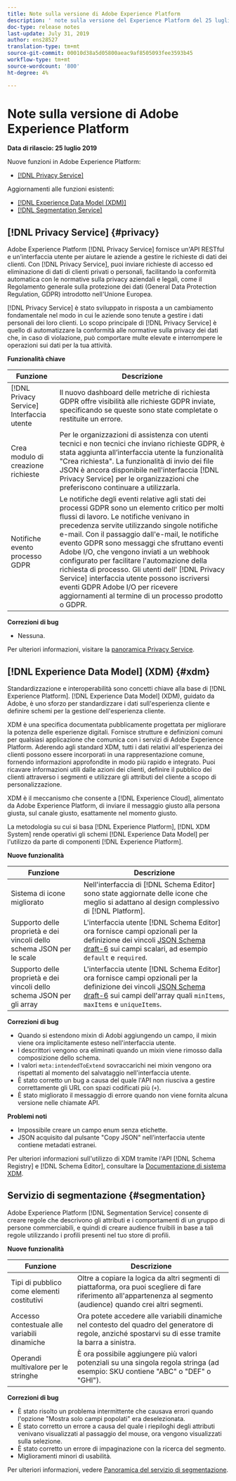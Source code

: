 ```yaml
---
title: Note sulla versione di Adobe Experience Platform
description: ' note sulla versione del Experience Platform del 25 luglio 2019'
doc-type: release notes
last-update: July 31, 2019
author: ens28527
translation-type: tm+mt
source-git-commit: 00010d38a5d05800aeac9af8505093fee3593b45
workflow-type: tm+mt
source-wordcount: '800'
ht-degree: 4%

---
```



# Note sulla versione di Adobe Experience Platform

**Data di rilascio: 25 luglio 2019**

Nuove funzioni in Adobe Experience Platform:

* [[!DNL Privacy Service]](#privacy)

Aggiornamenti alle funzioni esistenti:

* [[!DNL Experience Data Model (XDM)]](#xdm)
* [[!DNL Segmentation Service]](#segmentation)

## [!DNL Privacy Service] {#privacy}

Adobe Experience Platform [!DNL Privacy Service] fornisce un&#39;API RESTful e un&#39;interfaccia utente per aiutare le aziende a gestire le richieste di dati dei clienti. Con [!DNL Privacy Service], puoi inviare richieste di accesso ed eliminazione di dati di clienti privati o personali, facilitando la conformità automatica con le normative sulla privacy aziendali e legali, come il Regolamento generale sulla protezione dei dati (General Data Protection Regulation, GDPR) introdotto nell&#39;Unione Europea.

[!DNL Privacy Service] è stato sviluppato in risposta a un cambiamento fondamentale nel modo in cui le aziende sono tenute a gestire i dati personali dei loro clienti. Lo scopo principale di [!DNL Privacy Service] è quello di automatizzare la conformità alle normative sulla privacy dei dati che, in caso di violazione, può comportare multe elevate e interrompere le operazioni sui dati per la tua attività.

**Funzionalità chiave**

| Funzione | Descrizione |
|---|---|
| [!DNL Privacy Service] Interfaccia utente | Il nuovo dashboard delle metriche di richiesta GDPR offre visibilità alle richieste GDPR inviate, specificando se queste sono state completate o restituite un errore. |
| Crea modulo di creazione richieste | Per le organizzazioni di assistenza con utenti tecnici e non tecnici che inviano richieste GDPR, è stata aggiunta all’interfaccia utente la funzionalità &quot;Crea richiesta&quot;. La funzionalità di invio dei file JSON è ancora disponibile nell&#39;interfaccia [!DNL Privacy Service] per le organizzazioni che preferiscono continuare a utilizzarla. |
| Notifiche evento processo GDPR | Le notifiche degli eventi relative agli stati dei processi GDPR sono un elemento critico per molti flussi di lavoro. Le notifiche venivano in precedenza servite utilizzando singole notifiche e-mail. Con il passaggio dall&#39;e-mail, le notifiche evento GDPR sono messaggi che sfruttano  eventi Adobe I/O, che vengono inviati a un webhook configurato per facilitare l&#39;automazione della richiesta di processo. Gli utenti dell&#39; [!DNL Privacy Service] interfaccia utente possono iscriversi  eventi GDPR Adobe I/O per ricevere aggiornamenti al termine di un processo prodotto o GDPR. |

**Correzioni di bug**

* Nessuna.

Per ulteriori informazioni, visitare la [panoramica Privacy Service](../../privacy-service/home.md).

## [!DNL Experience Data Model] (XDM) {#xdm}

Standardizzazione e interoperabilità sono concetti chiave alla base di [!DNL Experience Platform]. [!DNL Experience Data Model] (XDM), guidato da  Adobe, è uno sforzo per standardizzare i dati sull&#39;esperienza cliente e definire schemi per la gestione dell&#39;esperienza cliente.

XDM è una specifica documentata pubblicamente progettata per migliorare la potenza delle esperienze digitali. Fornisce strutture e definizioni comuni per qualsiasi applicazione che comunica con i servizi di Adobe Experience Platform. Aderendo agli standard XDM, tutti i dati relativi all&#39;esperienza dei clienti possono essere incorporati in una rappresentazione comune, fornendo informazioni approfondite in modo più rapido e integrato. Puoi ricavare informazioni utili dalle azioni dei clienti, definire il pubblico dei clienti attraverso i segmenti e utilizzare gli attributi del cliente a scopo di personalizzazione.

XDM è il meccanismo che consente a [!DNL Experience Cloud], alimentato da Adobe Experience Platform, di inviare il messaggio giusto alla persona giusta, sul canale giusto, esattamente nel momento giusto.

La metodologia su cui si basa [!DNL Experience Platform], [!DNL XDM System] rende operativi gli schemi [!DNL Experience Data Model] per l&#39;utilizzo da parte di componenti [!DNL Experience Platform].

**Nuove funzionalità**

| Funzione | Descrizione |
|---|---|
| Sistema di icone migliorato | Nell&#39;interfaccia di [!DNL Schema Editor] sono state aggiornate delle icone che meglio si adattano al design complessivo di [!DNL Platform]. |
| Supporto delle proprietà e dei vincoli dello schema JSON per le scale | L&#39;interfaccia utente [!DNL Schema Editor] ora fornisce campi opzionali per la definizione dei vincoli [JSON Schema draft-6](https://tools.ietf.org/html/draft-wright-json-schema-01) sui campi scalari, ad esempio `default` e `required`. |
| Supporto delle proprietà e dei vincoli dello schema JSON per gli array | L&#39;interfaccia utente [!DNL Schema Editor] ora fornisce campi opzionali per la definizione dei vincoli [JSON Schema draft-6](https://tools.ietf.org/html/draft-wright-json-schema-01) sui campi dell&#39;array quali `minItems`, `maxItems` e `uniqueItems`. |

**Correzioni di bug**

* Quando si estendono  mixin di Adobi aggiungendo un campo, il mixin viene ora implicitamente esteso nell&#39;interfaccia utente.
* I descrittori vengono ora eliminati quando un mixin viene rimosso dalla composizione dello schema.
* I valori `meta:intendedToExtend` sovraccarichi nei mixin vengono ora rispettati al momento del salvataggio nell&#39;interfaccia utente.
* È stato corretto un bug a causa del quale l&#39;API non riusciva a gestire correttamente gli URL con spazi codificati più (`+`).
* È stato migliorato il messaggio di errore quando non viene fornita alcuna versione nelle chiamate API.

**Problemi noti**

* Impossibile creare un campo enum senza etichette.
* JSON acquisito dal pulsante &quot;Copy JSON&quot; nell’interfaccia utente contiene metadati estranei.

Per ulteriori informazioni sull&#39;utilizzo di XDM tramite l&#39;API [!DNL Schema Registry] e [!DNL Schema Editor], consultare la [Documentazione di sistema XDM](../../xdm/home.md).

## Servizio di segmentazione {#segmentation}

Adobe Experience Platform [!DNL Segmentation Service] consente di creare regole che descrivono gli attributi e i comportamenti di un gruppo di persone commerciabili, e quindi di creare audience fruibili in base a tali regole utilizzando i profili presenti nel tuo store di profili.

**Nuove funzionalità**

| Funzione | Descrizione |
| -----------| ---------- |
| Tipi di pubblico come elementi costitutivi | Oltre a copiare la logica da altri segmenti di piattaforma, ora puoi scegliere di fare riferimento all&#39;appartenenza al segmento (audience) quando crei altri segmenti. |
| Accesso contestuale alle variabili dinamiche | Ora potete accedere alle variabili dinamiche nel contesto del quadro del generatore di regole, anziché spostarvi su di esse tramite la barra a sinistra. |
| Operandi multivalore per le stringhe | È ora possibile aggiungere più valori potenziali su una singola regola stringa (ad esempio: SKU contiene &quot;ABC&quot; o &quot;DEF&quot; o &quot;GHI&quot;). |

**Correzioni di bug**

* È stato risolto un problema intermittente che causava errori quando l&#39;opzione &quot;Mostra solo campi popolati&quot; era deselezionata.
* È stato corretto un errore a causa del quale i riepiloghi degli attributi venivano visualizzati al passaggio del mouse, ora vengono visualizzati sulla selezione.
* È stato corretto un errore di impaginazione con la ricerca del segmento.
* Miglioramenti minori di usabilità.

Per ulteriori informazioni, vedere [Panoramica del servizio di segmentazione](../../segmentation/home.md).